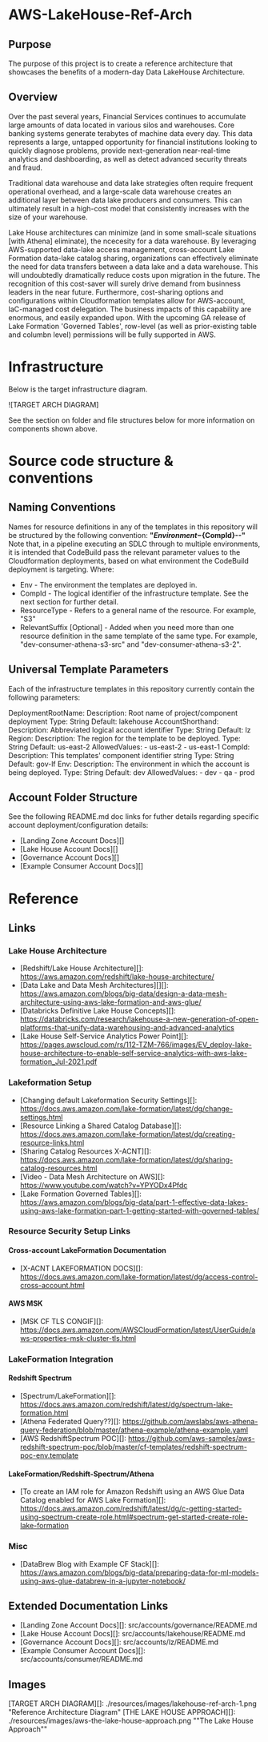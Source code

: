 # AWS-LakeHouse-Ref-Arch

## Purpose
The purpose of this project is to create a reference architecture that showcases the benefits of a modern-day Data LakeHouse Architecture.

## Overview
Over the past several years, Financial Services continues to accumulate large amounts of data located in various silos and warehouses. Core banking systems generate terabytes of machine data every day. This data represents a large, untapped opportunity for financial institutions looking to quickly diagnose problems, provide next-generation near-real-time analytics and dashboarding, as well as detect advanced security threats and fraud.

Traditional data warehouse and data lake strategies often require frequent operational overhead, and a large-scale data warehouse creates an additional layer between data lake producers and consumers. This can ultimately result in a high-cost model that consistently increases with the size of your warehouse.

Lake House architectures can minimize (and in some small-scale situations [with Athena] eliminate), the ncecesity for a data warehouse. By leveraging AWS-supported data-lake access management, cross-account Lake Formation data-lake catalog sharing, organizations can effectively eliminate the need for data transfers between a data lake and a data warehouse. This will undoubtedly dramatically reduce costs upon migration in the future. The recognition of this cost-saver will surely drive demand from businness leaders in the near future. Furthermore, cost-sharing options and configurations within Cloudformation templates allow for AWS-account, IaC-managed cost delegation. The business impacts of this capability are enormous, and easily expanded upon. With the upcoming GA release of Lake Formation 'Governed Tables', row-level (as well as prior-existing table and columbn level) permissions will be fully supported in AWS.

# Infrastructure
Below is the target infrastructure diagram.

![TARGET ARCH DIAGRAM]

See the section on folder and file structures below for more information on components shown above.

# Source code structure & conventions
## Naming Conventions
Names for resource definitions in any of the templates in this repository will be structured by the following convention:
**"${Environment}-${CompId}-<ResourceType>-<RelevantSuffix>"**
Note that, in a pipeline executing an SDLC through to multiple environments, it is intended that CodeBuild pass the relevant parameter values to the Cloudformation deployments, based on what environment the CodeBuild deployment is targeting.
Where:
- Env - The environment the templates are deployed in.
- CompId - The logical identifier of the infrastructure template. See the next section for further detail.
- ResourceType - Refers to a general name of the resource. For example, "S3"
- RelevantSuffix [Optional] - Added when you need more than one resource definition in the same template of the same type. For example, "dev-consumer-athena-s3-src" and "dev-consumer-athena-s3-2".

## Universal Template Parameters
Each of the infrastructure templates in this repository currently contain the following parameters:

  DeploymentRootName:
    Description: Root name of project/component deployment
    Type: String
    Default: lakehouse
  AccountShorthand:
    Description: Abbreviated logical account identifier
    Type: String
    Default: lz
  Region:
    Description: The region for the template to be deployed.
    Type: String
    Default: us-east-2
    AllowedValues:
      - us-east-2
      - us-east-1
  CompId:
    Description: This templates' component identifier string
    Type: String
    Default: gov-lf
  Env:
    Description: The environment in which the account is being deployed.
    Type: String
    Default: dev
    AllowedValues:
      - dev
      - qa
      - prod

## Account Folder Structure
See the following README.md doc links for futher details regarding specific account deployment/configuration details:
- [Landing Zone Account Docs][]
- [Lake House Account Docs][]
- [Governance Account Docs][]
- [Example Consumer Account Docs][]

# Reference

## Links

### Lake House Architecture
- [Redshift/Lake House Architecture][]: https://aws.amazon.com/redshift/lake-house-architecture/ 
- [Data Lake and Data Mesh Architectures][][]: https://aws.amazon.com/blogs/big-data/design-a-data-mesh-architecture-using-aws-lake-formation-and-aws-glue/
- [Databricks Definitive Lake House Concepts][]: https://databricks.com/research/lakehouse-a-new-generation-of-open-platforms-that-unify-data-warehousing-and-advanced-analytics
- [Lake House Self-Service Analytics Power Point][]: https://pages.awscloud.com/rs/112-TZM-766/images/EV_deploy-lake-house-architecture-to-enable-self-service-analytics-with-aws-lake-formation_Jul-2021.pdf

### Lakeformation Setup
- [Changing default Lakeformation Security Settings][]: https://docs.aws.amazon.com/lake-formation/latest/dg/change-settings.html 
- [Resource Linking a Shared Catalog Database][]: https://docs.aws.amazon.com/lake-formation/latest/dg/creating-resource-links.html
- [Sharing Catalog Resources X-ACNT][]: https://docs.aws.amazon.com/lake-formation/latest/dg/sharing-catalog-resources.html
- [Video - Data Mesh Architecture on AWS][]: https://www.youtube.com/watch?v=YPYODx4Pfdc
- [Lake Formation Governed Tables][]: https://aws.amazon.com/blogs/big-data/part-1-effective-data-lakes-using-aws-lake-formation-part-1-getting-started-with-governed-tables/

### Resource Security Setup Links
#### Cross-account LakeFormation Documentation
- [X-ACNT LAKEFORMATION DOCS][]: https://docs.aws.amazon.com/lake-formation/latest/dg/access-control-cross-account.html
#### AWS MSK
- [MSK CF TLS CONGIF][]: https://docs.aws.amazon.com/AWSCloudFormation/latest/UserGuide/aws-properties-msk-cluster-tls.html

### LakeFormation Integration
#### Redshift Spectrum
- [Spectrum/LakeFormation][]: https://docs.aws.amazon.com/redshift/latest/dg/spectrum-lake-formation.html
- [Athena Federated Query??][]: https://github.com/awslabs/aws-athena-query-federation/blob/master/athena-example/athena-example.yaml
- [AWS RedshiftSpectrum POC][]: https://github.com/aws-samples/aws-redshift-spectrum-poc/blob/master/cf-templates/redshift-spectrum-poc-env.template
#### LakeFormation/Redshift-Spectrum/Athena
- [To create an IAM role for Amazon Redshift using an AWS Glue Data Catalog enabled for AWS Lake Formation][]: https://docs.aws.amazon.com/redshift/latest/dg/c-getting-started-using-spectrum-create-role.html#spectrum-get-started-create-role-lake-formation

### Misc
- [DataBrew Blog with Example CF Stack][]: https://aws.amazon.com/blogs/big-data/preparing-data-for-ml-models-using-aws-glue-databrew-in-a-jupyter-notebook/

## Extended Documentation Links
- [Landing Zone Account Docs][]: src/accounts/governance/README.md
- [Lake House Account Docs][]: src/accounts/lakehouse/README.md
- [Governance Account Docs][]: src/accounts/lz/README.md
- [Example Consumer Account Docs][]: src/accounts/consumer/README.md

## Images
[TARGET ARCH DIAGRAM][]: ./resources/images/lakehouse-ref-arch-1.png "Reference Architecture Diagram"
[THE LAKE HOUSE APPROACH][]: ./resources/images/aws-the-lake-house-approach.png "\"The Lake House Approach\""